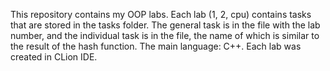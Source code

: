 This repository contains my OOP labs. Each lab (1, 2, cpu) contains tasks that are stored in the tasks folder. The general task is in the file with the lab number, and the individual task is in the file, the name of which is similar to the result of the hash function. The main language: C++. Each lab was created in CLion IDE.

